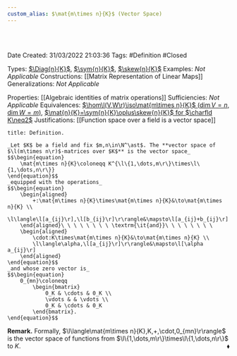 ```yaml
---
custom_alias: $\mat{m\times n}{K}$ (Vector Space)
---
```




<br />
<br />

Date Created: 31/03/2022 21:03:36
Tags: #Definition #Closed

Types: [$\Diag{n}{K}$](Vector%20Space%20of%20Diagonal%20Matrices.md), [$\sym{n}{K}$](Vector%20Space%20of%20Symmetric%20Matrices.md), [$\skew{n}{K}$](Vector%20Space%20of%20Skew-symmetric%20Matrices.md)
Examples: _Not Applicable_
Constructions: [[Matrix Representation of Linear Maps]]
Generalizations: _Not Applicable_

Properties: [[Algebraic identities of matrix operations]]
Sufficiencies: _Not Applicable_
Equivalences: [$\hom\l(V,W\r)\iso\mat{m\times n}{K}$ ($\dim V=n$, $\dim W=m$)](Linear%20isomorphism%20between%20linear%20maps%20and%20matrices.md), [$\mat{n}{K}=\sym{n}{K}\oplus\skew{n}{K}$ for $\charfld K\neq2$](Symmetric%20and%20skew-symmetric%20decomposition%20of%20matrices.md)
Justifications: [[Function space over a field is a vector space]]

``` ad-Definition
title: Definition.

_Let $K$ be a field and fix $m,n\in\N^\ast$. The **vector space of $\l(m\times n\r)$-matrices over $K$** is the vector space_
$$\begin{equation}
    \mat{m\times n}{K}\coloneqq K^{\l\{1,\dots,m\r\}\times\l\{1,\dots,n\r\}}
\end{equation}$$
_equipped with the operations_
$$\begin{equation}
    \begin{aligned}
        +:\mat{m\times n}{K}\times\mat{m\times n}{K}&\to\mat{m\times n}{K} \\
        \l\langle\l[a_{ij}\r],\l[b_{ij}\r]\r\rangle&\mapsto\l[a_{ij}+b_{ij}\r]
    \end{aligned}\ \ \ \ \ \ \ \ \textrm{\it{and}}\ \ \ \ \ \ \ \ 
    \begin{aligned}
        \cdot:K\times\mat{m\times n}{K}&\to\mat{m\times n}{K} \\
        \l\langle\alpha,\l[a_{ij}\r]\r\rangle&\mapsto\l[\alpha a_{ij}\r]
    \end{aligned}
\end{equation}$$
_and whose zero vector is_
$$\begin{equation}
    0_{mn}\coloneqq
        \begin{bmatrix}
            0_K & \cdots & 0_K \\
            \vdots & & \vdots \\
            0_K & \cdots & 0_K
        \end{bmatrix}.
\end{equation}$$

```

**Remark.** Formally, $\l\langle\mat{m\times n}{K},K,+,\cdot,0_{mn}\r\rangle$ is the vector space of functions from $\l\{1,\dots,m\r\}\times\l\{1,\dots,n\r\}$ to $K$.<span style="float:right;">$\blacklozenge$</span>
